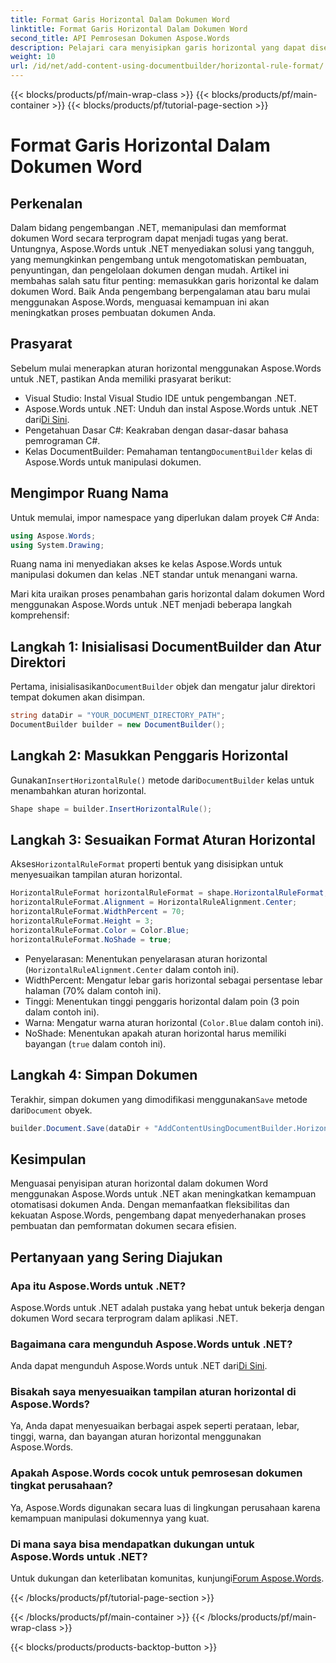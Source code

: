 ```yaml
---
title: Format Garis Horizontal Dalam Dokumen Word
linktitle: Format Garis Horizontal Dalam Dokumen Word
second_title: API Pemrosesan Dokumen Aspose.Words
description: Pelajari cara menyisipkan garis horizontal yang dapat disesuaikan dalam dokumen Word menggunakan Aspose.Words untuk .NET. Tingkatkan otomatisasi dokumen Anda.
weight: 10
url: /id/net/add-content-using-documentbuilder/horizontal-rule-format/
---
```


{{< blocks/products/pf/main-wrap-class >}}
{{< blocks/products/pf/main-container >}}
{{< blocks/products/pf/tutorial-page-section >}}

# Format Garis Horizontal Dalam Dokumen Word

## Perkenalan

Dalam bidang pengembangan .NET, memanipulasi dan memformat dokumen Word secara terprogram dapat menjadi tugas yang berat. Untungnya, Aspose.Words untuk .NET menyediakan solusi yang tangguh, yang memungkinkan pengembang untuk mengotomatiskan pembuatan, penyuntingan, dan pengelolaan dokumen dengan mudah. Artikel ini membahas salah satu fitur penting: memasukkan garis horizontal ke dalam dokumen Word. Baik Anda pengembang berpengalaman atau baru mulai menggunakan Aspose.Words, menguasai kemampuan ini akan meningkatkan proses pembuatan dokumen Anda.

## Prasyarat

Sebelum mulai menerapkan aturan horizontal menggunakan Aspose.Words untuk .NET, pastikan Anda memiliki prasyarat berikut:

- Visual Studio: Instal Visual Studio IDE untuk pengembangan .NET.
- Aspose.Words untuk .NET: Unduh dan instal Aspose.Words untuk .NET dari[Di Sini](https://releases.aspose.com/words/net/).
- Pengetahuan Dasar C#: Keakraban dengan dasar-dasar bahasa pemrograman C#.
-  Kelas DocumentBuilder: Pemahaman tentang`DocumentBuilder` kelas di Aspose.Words untuk manipulasi dokumen.

## Mengimpor Ruang Nama

Untuk memulai, impor namespace yang diperlukan dalam proyek C# Anda:

```csharp
using Aspose.Words;
using System.Drawing;
```

Ruang nama ini menyediakan akses ke kelas Aspose.Words untuk manipulasi dokumen dan kelas .NET standar untuk menangani warna.

Mari kita uraikan proses penambahan garis horizontal dalam dokumen Word menggunakan Aspose.Words untuk .NET menjadi beberapa langkah komprehensif:

## Langkah 1: Inisialisasi DocumentBuilder dan Atur Direktori

 Pertama, inisialisasikan`DocumentBuilder` objek dan mengatur jalur direktori tempat dokumen akan disimpan.

```csharp
string dataDir = "YOUR_DOCUMENT_DIRECTORY_PATH";
DocumentBuilder builder = new DocumentBuilder();
```

## Langkah 2: Masukkan Penggaris Horizontal

 Gunakan`InsertHorizontalRule()` metode dari`DocumentBuilder` kelas untuk menambahkan aturan horizontal.

```csharp
Shape shape = builder.InsertHorizontalRule();
```

## Langkah 3: Sesuaikan Format Aturan Horizontal

 Akses`HorizontalRuleFormat` properti bentuk yang disisipkan untuk menyesuaikan tampilan aturan horizontal.

```csharp
HorizontalRuleFormat horizontalRuleFormat = shape.HorizontalRuleFormat;
horizontalRuleFormat.Alignment = HorizontalRuleAlignment.Center;
horizontalRuleFormat.WidthPercent = 70;
horizontalRuleFormat.Height = 3;
horizontalRuleFormat.Color = Color.Blue;
horizontalRuleFormat.NoShade = true;
```

- Penyelarasan: Menentukan penyelarasan aturan horizontal (`HorizontalRuleAlignment.Center` dalam contoh ini).
- WidthPercent: Mengatur lebar garis horizontal sebagai persentase lebar halaman (70% dalam contoh ini).
- Tinggi: Menentukan tinggi penggaris horizontal dalam poin (3 poin dalam contoh ini).
- Warna: Mengatur warna aturan horizontal (`Color.Blue` dalam contoh ini).
- NoShade: Menentukan apakah aturan horizontal harus memiliki bayangan (`true` dalam contoh ini).

## Langkah 4: Simpan Dokumen

 Terakhir, simpan dokumen yang dimodifikasi menggunakan`Save` metode dari`Document` obyek.

```csharp
builder.Document.Save(dataDir + "AddContentUsingDocumentBuilder.HorizontalRuleFormat.docx");
```

## Kesimpulan

Menguasai penyisipan aturan horizontal dalam dokumen Word menggunakan Aspose.Words untuk .NET akan meningkatkan kemampuan otomatisasi dokumen Anda. Dengan memanfaatkan fleksibilitas dan kekuatan Aspose.Words, pengembang dapat menyederhanakan proses pembuatan dan pemformatan dokumen secara efisien.

## Pertanyaan yang Sering Diajukan

### Apa itu Aspose.Words untuk .NET?
Aspose.Words untuk .NET adalah pustaka yang hebat untuk bekerja dengan dokumen Word secara terprogram dalam aplikasi .NET.

### Bagaimana cara mengunduh Aspose.Words untuk .NET?
 Anda dapat mengunduh Aspose.Words untuk .NET dari[Di Sini](https://releases.aspose.com/words/net/).

### Bisakah saya menyesuaikan tampilan aturan horizontal di Aspose.Words?
Ya, Anda dapat menyesuaikan berbagai aspek seperti perataan, lebar, tinggi, warna, dan bayangan aturan horizontal menggunakan Aspose.Words.

### Apakah Aspose.Words cocok untuk pemrosesan dokumen tingkat perusahaan?
Ya, Aspose.Words digunakan secara luas di lingkungan perusahaan karena kemampuan manipulasi dokumennya yang kuat.

### Di mana saya bisa mendapatkan dukungan untuk Aspose.Words untuk .NET?
 Untuk dukungan dan keterlibatan komunitas, kunjungi[Forum Aspose.Words](https://forum.aspose.com/c/words/8).

{{< /blocks/products/pf/tutorial-page-section >}}

{{< /blocks/products/pf/main-container >}}
{{< /blocks/products/pf/main-wrap-class >}}

{{< blocks/products/products-backtop-button >}}
